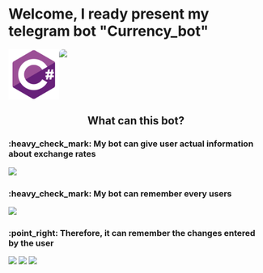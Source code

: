 # Welcome, I ready present my telegram bot "Сurrency_bot"
<div style = "display: flex"><img style = "width:100px" src = "https://raw.githubusercontent.com/devicons/devicon/1119b9f84c0290e0f0b38982099a2bd027a48bf1/icons/csharp/csharp-original.svg">

<img style = "border-radius:40px" src = "https://raw.githubusercontent.com/TelegramBots/Telegram.Bot/master/docs/logo-chat.jpg">
</div>


<h2 style = "text-align: center;"> What can this bot?</h2>
<h3>:heavy_check_mark: My bot can give user actual information about exchange rates</h3>
<img src = "https://github.com/Jok228/Currency_Bot/blob/main/ReadMeImage/1.JPG?raw=true">
<h3>:heavy_check_mark: My bot can remember every users </h3>
<img src = "https://github.com/Jok228/Currency_Bot/blob/main/ReadMeImage/2.JPG?raw=true"</img>
<h3>:point_right: Therefore, it can remember the changes entered by the user</h3>
<img src = "https://github.com/Jok228/Currency_Bot/blob/main/ReadMeImage/5.JPG?raw=true">
<img src = "https://github.com/Jok228/Currency_Bot/blob/main/ReadMeImage/4.JPG?raw=true">
<img src = "https://github.com/Jok228/Currency_Bot/blob/main/ReadMeImage/6.JPG?raw=true">
